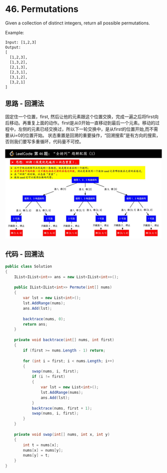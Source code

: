 # 46. Permutations

Given a collection of distinct integers, return all possible permutations.

Example:

```text
Input: [1,2,3]
Output:
[
  [1,2,3],
  [1,3,2],
  [2,1,3],
  [2,3,1],
  [3,1,2],
  [3,2,1]
]
```

## 思路 - 回溯法

固定住一个位置，first, 然后让他的元素跟这个位置交换，完成一遍之后将first向后移动。再重复上面的动作。first是从0开始一直移动到最后一个元素。移动的过程中，左侧的元素已经交换过，所以下一轮交换中，是从first的位置开始,而不需要从i=0的位置开始。
状态重置是回溯的重要操作，“回溯搜索”是有方向的搜索，否则我们要写多重循环，代码量不可控。

![img](image/backtrace.jpg)

## 代码 - 回溯法

```csharp
public class Solution
{
    IList<IList<int>> ans = new List<IList<int>>();

    public IList<IList<int>> Permute(int[] nums)
    {
        var lst = new List<int>();
        lst.AddRange(nums);
        ans.Add(lst);

        backtrace(nums, 0);
        return ans;
    }

    private void backtrace(int[] nums, int first)
    {
        if (first >= nums.Length - 1) return;

        for (int i = first; i < nums.Length; i++)
        {
            swap(nums, i, first);
            if (i != first)
            {
                var lst = new List<int>();
                lst.AddRange(nums);
                ans.Add(lst);
            }
            backtrace(nums, first + 1);
            swap(nums, i, first);
        }
    }

    private void swap(int[] nums, int x, int y)
    {
        int t = nums[x];
        nums[x] = nums[y];
        nums[y] = t;
    }
}
```
